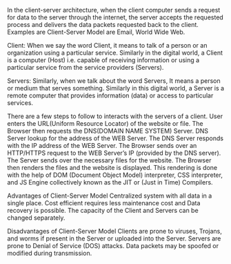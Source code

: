 In the client-server architecture, when the client computer sends a request for data to the server through the internet, the server accepts the requested process and delivers the data packets requested back to the client.
Examples are Client-Server Model are Email, World Wide Web.

Client: When we say the word Client, it means to talk of a person or an organization using a particular service. Similarly in the digital world, a Client is a computer (Host) i.e. capable of receiving information or using a particular service from the service providers (Servers).

Servers: Similarly, when we talk about the word Servers, It means a person or medium that serves something. Similarly in this digital world, a Server is a remote computer that provides information (data) or access to particular services.

There are a few steps to follow to interacts with the servers of a client.
User enters the URL(Uniform Resource Locator) of the website or file. The Browser then requests the DNS(DOMAIN NAME SYSTEM) Server.
DNS Server lookup for the address of the WEB Server.
The DNS Server responds with the IP address of the WEB Server.
The Browser sends over an HTTP/HTTPS request to the WEB Server’s IP (provided by the DNS server).
The Server sends over the necessary files for the website.
The Browser then renders the files and the website is displayed. This rendering is done with the help of DOM (Document Object Model) interpreter, CSS interpreter, and JS Engine collectively known as the JIT or (Just in Time) Compilers.


Advantages of Client-Server Model
Centralized system with all data in a single place.
Cost efficient requires less maintenance cost and Data recovery is possible.
The capacity of the Client and Servers can be changed separately.

Disadvantages of Client-Server Model
Clients are prone to viruses, Trojans, and worms if present in the Server or uploaded into the Server.
Servers are prone to Denial of Service (DOS) attacks.
Data packets may be spoofed or modified during transmission.